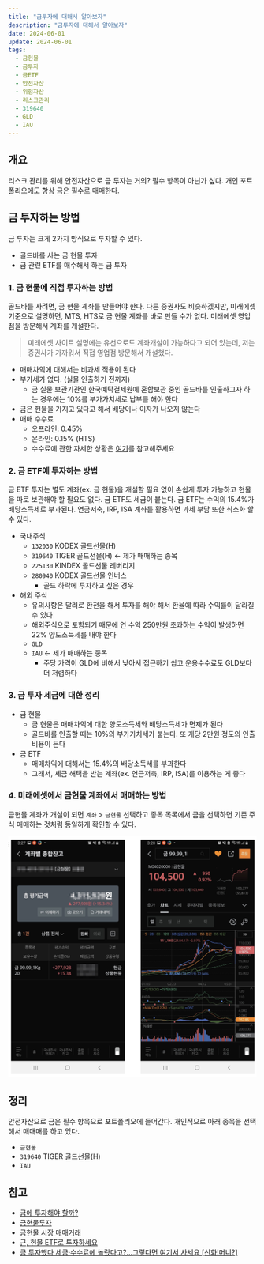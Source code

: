 ```yaml
---
title: "금투자에 대해서 알아보자"
description: "금투자에 대해서 알아보자"
date: 2024-06-01
update: 2024-06-01
tags:
  - 금현물
  - 금투자
  - 금ETF
  - 안전자산
  - 위험자산
  - 리스크관리
  - 319640
  - GLD
  - IAU
---
```


## 개요

리스크 관리를 위해 안전자산으로 금 투자는 거의? 필수 항목이 아닌가 싶다. 개인 포트폴리오에도 항상 금은 필수로 매매한다.

## 금 투자하는 방법

금 투자는 크게 2가지 방식으로 투자할 수 있다.

- 골드바를 사는 금 현물 투자
- 금 관련 ETF를 매수해서 하는 금 투자

### 1. 금 현물에 직접 투자하는 방법

골드바를 사려면, 금 현물 계좌를 만들어야 한다. 다른 증권사도 비슷하겠지만, 미래에셋 기준으로 설명하면, MTS, HTS로 금 현물 계좌를 바로 만들 수가 없다. 미래에셋 영업점을 방문해서 계좌를 개설한다.

> 미래에셋 사이트 설명에는 유선으로도 계좌개설이 가능하다고 되어 있는데, 저는 증권사가 가까워서 직접 영업점 방문해서 개설했다.
>

- 매매차익에 대해서는 비과세 적용이 된다
- 부가세가 없다. (실물 인출하기 전까지)
  - 금 실물 보관기관인 한국예탁결제원에 혼합보관 중인 골드바를 인출하고자 하는 경우에는 10%를 부가가치세로 납부를 해야 한다
- 금은 현물을 가지고 있다고 해서 배당이나 이자가 나오지 않는다
- 매매 수수료
  - 오프라인: 0.45%
  - 온라인: 0.15% (HTS)
  - 수수료에 관한 자세한 상황은 [여기](https://securities.miraeasset.com/hki/hki3032/n02.do)를 참고해주세요

### 2. 금 ETF에 투자하는 방법

금 ETF 투자는 별도 계좌(ex. 금 현물)을 개설할 필요 없이 손쉽게 투자 가능하고 현물을 따로 보관해야 할 필요도 없다. 금 ETF도 세금이 붙는다. 금 ETF는 수익의 15.4%가 배당소득세로 부과된다. 연금저축, IRP, ISA 계좌를 활용하면 과세 부담 또한 최소화 할 수 있다.

- 국내주식
  - `132030` KODEX 골드선물(H)
  - `319640` TIGER 골드선물(H) ← 제가 매매하는 종목
  - `225130` KINDEX 골드선물 레버리지
  - `280940` KODEX 골드선물 인버스
    - 골드 하락에 투자하고 싶은 경우
- 해외 주식
  - 유의사항은 달러로 환전을 해서 투자를 해야 해서 환율에 따라 수익률이 달라질 수 있다
  - 해외주식으로 포함되기 때문에 연 수익 250만원 초과하는 수익이 발생하면 22% 양도소득세를 내야 한다
  - `GLD`
  - `IAU` ← 제가 매매하는 종목
    - 주당 가격이 GLD에 비해서 낮아서 접근하기 쉽고 운용수수료도 GLD보다 더 저렴하다

### 3. 금 투자 세금에 대한 정리

- 금 현물
  - 금 현물은 매매차익에 대한 양도소득세와 배당소득세가 면제가 된다
  - 골드바를 인출할 때는 10%의 부가가치세가 붙는다. 또 개당 2만원 정도의 인출 비용이 든다
- 금 ETF
  - 매매차익에 대해서는 15.4%의 배당소득세를 부과한다
  - 그래서, 세금 해택을 받는 계좌(ex. 연금저축, IRP, ISA)를 이용하는 게 좋다

### 4. 미래에셋에서 금현물 계좌에서 매매하는 방법

금현물 계좌가 개설이 되면 `계좌` > `금현물` 선택하고 종목 목록에서 금을 선택하면 기존 주식 매매하는 것처럼 동일하게 확인할 수 있다.

![금현물 매수하는 방법](image-20240601171626869.png)

## 정리

안전자산으로 금은 필수 항목으로 포트폴리오에 들어간다. 개인적으로 아래 종목을 선택해서 매매매를 하고 있다.

- `금현물`
- `319640` TIGER 골드선물(H)
- `IAU`

## 참고

- [금에 투자해야 할까?](https://brunch.co.kr/@code-investor/7)
- [금현물투자](https://securities.miraeasset.com/imf/300/imf701.do)
- [금현물 시장 매매거래](https://securities.miraeasset.com/hki/hki3032/n02.do)
- [근, 현물 ETF로 투자하세요](https://www.frism.io/geum/)
- [금 투자했다 세금·수수료에 놀랐다고?…그렇다면 여기서 사세요 [신화!머니?]](https://www.mk.co.kr/news/stock/10649867)
